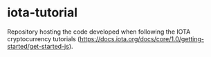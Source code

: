 # iota-tutorial
Repository hosting the code developed when following the IOTA cryptocurrency tutorials (https://docs.iota.org/docs/core/1.0/getting-started/get-started-js).
